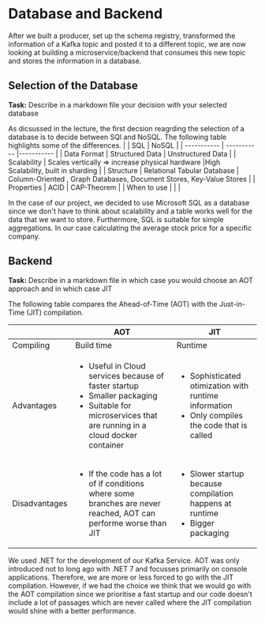 # Database and Backend

After we built a producer, set up the schema registry, transformed the information of a Kafka topic and posted it to a different topic, we are now looking at building a microservice/backend that consumes this new topic and stores the information in a database.

## Selection of the Database

**Task:** Describe in a markdown file your decision with your selected database

As dicsussed in the lecture, the first decsion reagrding the selection of a database is to decide between SQl and NoSQL. The following table highlights some of the differences.
|        | SQL       | NoSQL        |
| ----------- | ----------- |----------- |
| Data Format  | Structured Data    | Unstructured Data      |
| Scalability  | Scales vertically  => increase physical hardware |High Scalability, built in sharding |
| Structure  | Relational Tabular Database    | Column-Oriented , Graph Databases, Document Stores, Key-Value Stores |
| Properties  | ACID    | CAP-Theorem |
| When to use  |     |  |

In the case of our project, we decided to use Microsoft SQL as a database since we don't have to think about scalability and a table works well for the data that we want to store. Furthermore, SQL is suitable for simple aggregations. In our case calculating the average stock price for a specific company.


## Backend

**Task:** Describe in a markdown file in which case you would choose an AOT approach and in which case JIT

The following table compares the Ahead-of-Time (AOT) with the Just-in-Time (JIT) compilation.

|            | AOT         | JIT         |
| -----------| ----------- | ----------- |
| Compiling  | Build time  | Runtime     |
| Advantages | <ul><li>Useful in Cloud services because of faster startup</li><li>Smaller packaging</li><li>Suitable for microservices that are running in a cloud docker container</li></ul>   | <ul><li>Sophisticated otimization with runtime information</li><li>Only compiles the code that is called</li></ul>|
|  Disadvantages   | <ul><li>If the code has a lot of if conditions where some branches are never reached, AOT can performe worse than JIT</li></ul>  | <ul><li>Slower startup because compilation happens at runtime</li><li>Bigger packaging</li></ul>     |

We used .NET for the development of our Kafka Service. AOT was only introduced not to long ago with .NET 7 and focusses primarily on console applications. Therefore, we are more or less forced to go with the JIT compilation. However, if we had the choice we think that we would go with the AOT compilation since we prioritise a fast startup and our code doesn't include a lot of passages which are never called where the JIT compilation would shine with a better performance.


